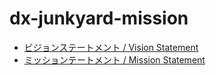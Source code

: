 # dx-junkyard-mission

- [ビジョンステートメント / Vision Statement](https://github.com/dx-junkyard/dx-junkyard-mission/blob/main/vision-and-mission/vision-statement.md)
- [ミッションテートメント / Mission Statement](https://github.com/dx-junkyard/dx-junkyard-mission/blob/main/vision-and-mission/mission-statement.md)
